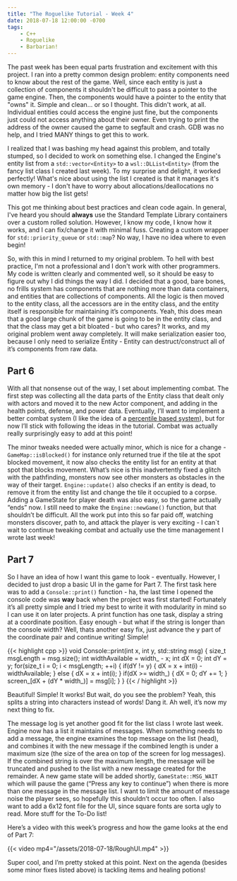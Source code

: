 ```yaml
---
title: "The Roguelike Tutorial - Week 4"
date: 2018-07-18 12:00:00 -0700
tags:
    - C++
    - Roguelike
    - Barbarian!
---
```


The past week has been equal parts frustration and excitement with this project. I ran into a pretty common design problem: entity components need to know about the rest of the game. Well, since each entity is just a collection of components it shouldn't be difficult to pass a pointer to the game engine. Then, the components would have a pointer to the entity that "owns" it. Simple and clean... or so I thought. This didn't work, at all. Individual entities could access the engine just fine, but the components just could not access anything about their owner. Even trying to print the address of the owner caused the game to segfault and crash. GDB was no help, and I tried MANY things to get this to work.

I realized that I was bashing my head against this problem, and totally stumped, so I decided to work on something else. I changed  the Engine's entity list from a `std::vector<Entity>` to a `wsl::DLList<Entity>` (from the fancy list class I created last week). To my surprise and delight, it worked perfectly! What's nice about using the list I created is that it manages it's own memory - I don't have to worry about allocations/deallocations no matter how big the list gets!

This got me thinking about best practices and clean code again. In general, I've heard you should **always** use the Standard Template Library containers over a custom rolled solution. However, I know my code, I know how it works, and I can fix/change it with minimal fuss. Creating a custom wrapper for `std::priority_queue` or `std::map`? No way, I have no idea where to even begin! 

So, with this in mind I returned to my original problem. To hell with best practice, I'm not a professional and I don't work with other programmers. My code is written clearly and commented well, so it should be easy to figure out why I did things the way I did. I decided that a good, bare bones, no frills system has components that are nothing more than data containers, and entities that are collections of components. All the logic is then moved to the entity class, all the accessors are in the entity class, and the entity itself is responsible for maintaining it’s components. Yeah, this does mean that a good large chunk of the game is going to be in the entity class, and that the class may get a bit bloated - but who cares? It works, and my original problem went away completely. It will make serialization easier too, because I only need to serialize Entity - Entity can destruct/construct all of it’s components from raw data.

## Part 6
With all that nonsense out of the way, I set about implementing combat. The first step was collecting all the data parts of the Entity class that dealt only with actors and moved it to the new Actor component, and adding in the health points, defense, and power data. Eventually, I’ll want to implement a better combat system (I like the idea of a [percentile based system](https://www.reddit.com/r/roguelikedev/comments/46i4i7/comment/d05al46)), but for now I’ll stick with following the ideas in the tutorial. Combat was actually really surprisingly easy to add at this point!

The minor tweaks needed were actually minor, which is nice for a change - `GameMap::isBlocked()` for instance only returned true if the tile at the spot blocked movement, it now also checks the entity list for an entity at that spot that blocks movement. What’s nice is this inadvertently fixed a glitch with the pathfinding, monsters now see other monsters as obstacles in the way of their target. `Engine::update()` also checks if an entity is dead, to remove it from the entity list and change the tile it occupied to a corpse. Adding a GameState for player death was also easy, so the game actually “ends” now. I still need to make the `Engine::newGame()` function, but that shouldn’t be difficult. All the work put into this so far paid off, watching monsters discover, path to, and attack the player is very exciting - I can`t wait to continue tweaking combat and actually use the time management I wrote last week!

## Part 7
So I have an idea of how I want this game to look - eventually. However, I decided to just drop a basic UI in the game for Part 7. The first task here was to add a `Console::print()` function - ha, the last time I opened the console code was **way** back when the project was first started! Fortunately it’s all pretty simple and I tried my best to write it with modularity in mind so I can use it on later projects. A print function has one task, display a string at a coordinate position. Easy enough - but what if the string is longer than the console width? Well, thats another easy fix, just advance the y part of the coordinate pair and continue writing! Simple!

{{< highlight cpp >}}
void Console::print(int x, int y, std::string msg)
{
    size_t msgLength = msg.size();
    int widthAvailable = width_ - x;
    int dX = 0;
    int dY = y;
    for(size_t i = 0; i < msgLength; ++i)
    {
        if(dY != y)
        {
            dX = x + int(i) - widthAvailable;
        }
        else
        {
            dX = x + int(i);
        }
        if(dX >= width_)
        {
            dX = 0;
            dY += 1;
        }
        screen_[dX + (dY * width_)] = msg[i];
    }
}
{{< / highlight >}}

Beautiful! Simple! It works! But wait, do you see the problem? Yeah, this splits a string into characters instead of words! Dang it. Ah well, it’s now my next thing to fix.

The message log is yet another good fit for the list class I wrote last week. Engine now has a list it maintains of messages. When something needs to add a message, the engine examines the top message on the list (head), and combines it with the new message if the combined length is under a maximum size (the size of the area on top of the screen for log messages). If the combined string is over the maximum length, the message will be truncated and pushed to the list with a new message created for the remainder. A new game state will be added shortly, `GameState::MSG_WAIT` which will pause the game (“Press any key to continue”) when there is more than one message in the message list. I want to limit the amount of message noise the player sees, so hopefully this shouldn’t occur too often. I also want to add a 6x12 font file for the UI, since square fonts are sorta ugly to read. More stuff for the To-Do list!

Here’s a video with this week’s progress and how the game looks at the end of Part 7:

{{< video mp4="/assets/2018-07-18/RoughUI.mp4" >}}

Super cool, and I’m pretty stoked at this point. Next on the agenda (besides some minor fixes listed above) is tackling items and healing potions!
